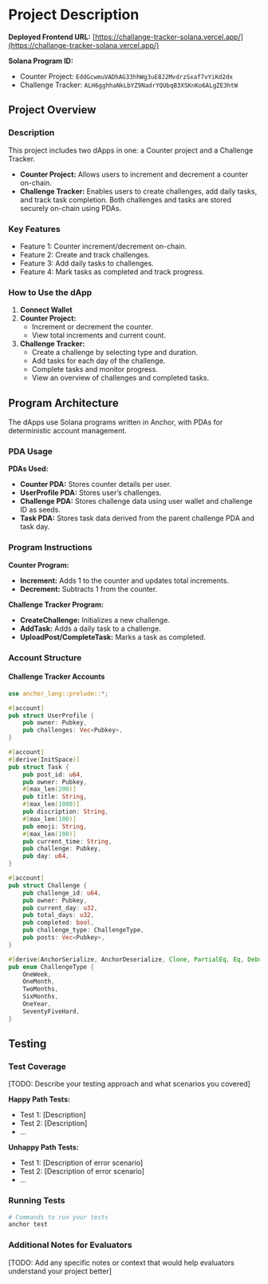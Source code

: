 # Project Description

**Deployed Frontend URL:** [https://challange-tracker-solana.vercel.app/](https://challange-tracker-solana.vercel.app/)  

**Solana Program ID:**  
- Counter Project: `EddGcwmuVADhAG33hhWg3uE8J2MvdrzSxaf7vYiKd2dx`  
- Challenge Tracker: `ALH6gghhaNkLbYZ9NadrYQUbqB3XSKnKo6ALgZE3htW`  

## Project Overview

### Description
This project includes two dApps in one: a Counter project and a Challenge Tracker.  

- **Counter Project:** Allows users to increment and decrement a counter on-chain.  
- **Challenge Tracker:** Enables users to create challenges, add daily tasks, and track task completion. Both challenges and tasks are stored securely on-chain using PDAs. 

### Key Features
- Feature 1: Counter increment/decrement on-chain.  
- Feature 2: Create and track challenges.  
- Feature 3: Add daily tasks to challenges.  
- Feature 4: Mark tasks as completed and track progress.  
  
### How to Use the dApp
1. **Connect Wallet**  
2. **Counter Project:**  
   - Increment or decrement the counter.  
   - View total increments and current count.  
3. **Challenge Tracker:**  
   - Create a challenge by selecting type and duration.  
   - Add tasks for each day of the challenge.  
   - Complete tasks and monitor progress.  
   - View an overview of challenges and completed tasks.

## Program Architecture
The dApps use Solana programs written in Anchor, with PDAs for deterministic account management.

### PDA Usage
**PDAs Used:**  
- **Counter PDA:** Stores counter details per user.  
- **UserProfile PDA:** Stores user’s challenges.  
- **Challenge PDA:** Stores challenge data using user wallet and challenge ID as seeds.  
- **Task PDA:** Stores task data derived from the parent challenge PDA and task day. 

### Program Instructions
**Counter Program:**  
- **Increment:** Adds 1 to the counter and updates total increments.  
- **Decrement:** Subtracts 1 from the counter.  

**Challenge Tracker Program:**  
- **CreateChallenge:** Initializes a new challenge.  
- **AddTask:** Adds a daily task to a challenge.  
- **UploadPost/CompleteTask:** Marks a task as completed. 

### Account Structure

#### Challenge Tracker Accounts

```rust
use anchor_lang::prelude::*;

#[account]
pub struct UserProfile {
    pub owner: Pubkey,
    pub challenges: Vec<Pubkey>, 
}

#[account]
#[derive(InitSpace)]
pub struct Task {
    pub post_id: u64,
    pub owner: Pubkey,
    #[max_len(200)]
    pub title: String,
    #[max_len(1000)]
    pub discription: String,
    #[max_len(100)]
    pub emoji: String,
    #[max_len(100)]
    pub current_time: String,
    pub challenge: Pubkey,
    pub day: u64,   
}

#[account]
pub struct Challenge {
    pub challenge_id: u64,
    pub owner: Pubkey,
    pub current_day: u32,
    pub total_days: u32,
    pub completed: bool,
    pub challenge_type: ChallengeType,
    pub posts: Vec<Pubkey>,
}

#[derive(AnchorSerialize, AnchorDeserialize, Clone, PartialEq, Eq, Debug)]
pub enum ChallengeType {
    OneWeek,
    OneMonth,
    TwoMonths,
    SixMonths,
    OneYear,
    SeventyFiveHard,
}
```
## Testing

### Test Coverage
[TODO: Describe your testing approach and what scenarios you covered]

**Happy Path Tests:**
- Test 1: [Description]
- Test 2: [Description]
- ...

**Unhappy Path Tests:**
- Test 1: [Description of error scenario]
- Test 2: [Description of error scenario]
- ...

### Running Tests
```bash
# Commands to run your tests
anchor test
```

### Additional Notes for Evaluators

[TODO: Add any specific notes or context that would help evaluators understand your project better]